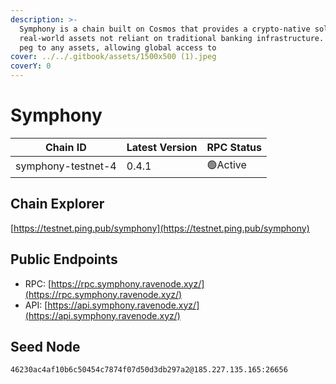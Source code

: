 ```yaml
---
description: >-
  Symphony is a chain built on Cosmos that provides a crypto-native solution for
  real-world assets not reliant on traditional banking infrastructure. It can
  peg to any assets, allowing global access to
cover: ../../.gitbook/assets/1500x500 (1).jpeg
coverY: 0
---
```


# Symphony

| Chain ID           | Latest Version | RPC Status |
| ------------------ | -------------- | ---------- |
| symphony-testnet-4 | 0.4.1          | 🟢Active   |

## Chain Explorer

[https://testnet.ping.pub/symphony](https://testnet.ping.pub/symphony)

## Public Endpoints

* RPC: [https://rpc.symphony.ravenode.xyz/](https://rpc.symphony.ravenode.xyz/)
* API: [https://api.symphony.ravenode.xyz/](https://api.symphony.ravenode.xyz/)

## Seed Node

```
46230ac4af10b6c50454c7874f07d50d3db297a2@185.227.135.165:26656
```
